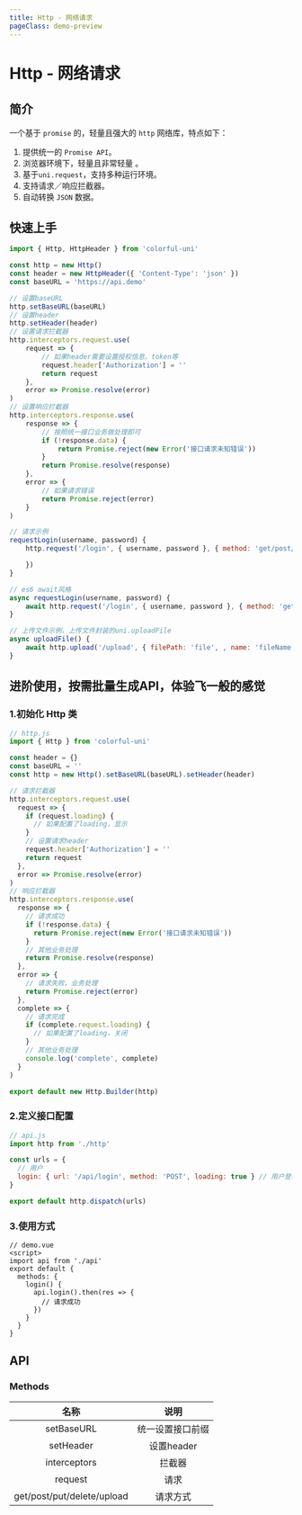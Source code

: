 ```yaml
---
title: Http - 网络请求
pageClass: demo-preview
---
```


<DemoPreview url="pages/js/http"/>

# Http - 网络请求

## 简介

一个基于 `promise` 的，轻量且强大的 `http` 网络库，特点如下：

1. 提供统一的 `Promise API`。
2. 浏览器环境下，轻量且非常轻量 。
3. 基于`uni.request`，支持多种运行环境。
4. 支持请求／响应拦截器。
5. 自动转换 `JSON` 数据。

## 快速上手

```js
import { Http, HttpHeader } from 'colorful-uni'

const http = new Http()
const header = new HttpHeader({ 'Content-Type': 'json' })
const baseURL = 'https://api.demo'

// 设置baseURL
http.setBaseURL(baseURL)
// 设置header
http.setHeader(header)
// 设置请求拦截器
http.interceptors.request.use(
	request => {
		// 如果header需要设置授权信息、token等
		request.header['Authorization'] = ''
		return request
	},
	error => Promise.resolve(error)
)
// 设置响应拦截器
http.interceptors.response.use(
	response => {
		// 按照统一接口业务做处理即可
		if (!response.data) {
			return Promise.reject(new Error('接口请求未知错误'))
		}
		return Promise.resolve(response)
	},
	error => {
		// 如果请求错误
		return Promise.reject(error)
	}
)

// 请求示例
requestLogin(username, password) {
	http.request('/login', { username, password }, { method: 'get/post/put/delete' }).then(res => {

	})
}

// es6 await风格
async requestLogin(username, password) {
	await http.request('/login', { username, password }, { method: 'get/post/put/delete' })
}

// 上传文件示例，上传文件封装的uni.uploadFile
async uploadFile() {
	await http.upload('/upload', { filePath: 'file', , name: 'fileName', formData: {} } )
}
```

## 进阶使用，按需批量生成API，体验飞一般的感觉

### 1.初始化 Http 类

```js
// http.js
import { Http } from 'colorful-uni'

const header = {}
const baseURL = ''
const http = new Http().setBaseURL(baseURL).setHeader(header)

// 请求拦截器
http.interceptors.request.use(
  request => {
    if (request.loading) {
      // 如果配置了loading，显示
    }
    // 设置请求header
    request.header['Authorization'] = ''
    return request
  },
  error => Promise.resolve(error)
)
// 响应拦截器
http.interceptors.response.use(
  response => {
    // 请求成功
    if (!response.data) {
      return Promise.reject(new Error('接口请求未知错误'))
    }
    // 其他业务处理
    return Promise.resolve(response)
  },
  error => {
    // 请求失败，业务处理
    return Promise.reject(error)
  },
  complete => {
    // 请求完成
    if (complete.request.loading) {
      // 如果配置了loading，关闭
    }
    // 其他业务处理
    console.log('complete', complete)
  }
)

export default new Http.Builder(http)
```

### 2.定义接口配置

```js
// api.js
import http from './http'

const urls = {
  // 用户
  login: { url: '/api/login', method: 'POST', loading: true } // 用户登录
}

export default http.dispatch(urls)
```

### 3.使用方式

```vue
// demo.vue
<script>
import api from './api'
export default {
  methods: {
    login() {
      api.login().then(res => {
        // 请求成功
      })
    }
  }
}
```

## API
### Methods
| 名称 | 说明 |
| :--: | :--: |
| setBaseURL | 统一设置接口前缀 |
| setHeader | 设置header |
| interceptors | 拦截器 |
| request | 请求 |
| get/post/put/delete/upload | 请求方式 |
